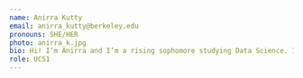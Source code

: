 ```yaml
---
name: Anirra Kutty
email: anirra_kutty@berkeley.edu
pronouns: SHE/HER
photo: anirra_k.jpg
bio: Hi! I’m Anirra and I’m a rising sophomore studying Data Science. I love cats, baking, and finding new places to eat, super excited to meet you all!
role: UCS1
---
```

